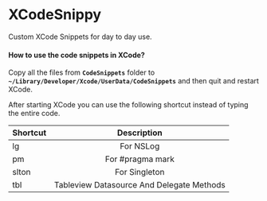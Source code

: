 XCodeSnippy
=============

Custom XCode Snippets for day to day use.

#### How to use the code snippets in XCode?

Copy all the files from **`CodeSnippets`** folder to **`~/Library/Developer/Xcode/UserData/CodeSnippets`** and then quit and restart XCode.

After starting XCode you can use the following shortcut instead of typing the entire code.

| Shortcut      | Description                                     |
| ------------- |:-----------------------------------------------:|
| lg            | For NSLog                                       |
| pm            | For #pragma mark                                |
| slton         | For Singleton                                   |
| tbl           | Tableview Datasource And Delegate Methods       |
